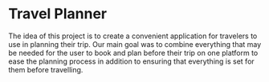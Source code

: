 # Travel Planner

The idea of this project is to create a convenient application for travelers to use in 
planning their trip. Our main goal was to combine everything that may be needed for the user to 
book and plan before their trip on one platform to ease the planning process in addition to 
ensuring that everything is set for them before travelling. 
